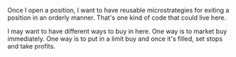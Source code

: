 Once I open a position, I want to have reusable microstrategies for exiting a position in an orderly manner.
That's one kind of code that could live here.

I may want to have different ways to buy in here.
One way is to market buy immediately.
One way is to put in a limit buy and once it's filled, set stops and take profits.
